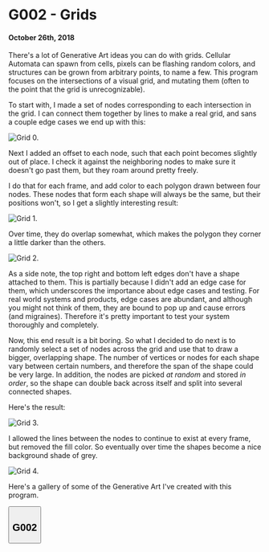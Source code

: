 # G002 - Grids
#### October 26th, 2018

There's a lot of Generative Art ideas you can do with grids. Cellular Automata can spawn from cells, pixels can be flashing random colors, and structures can be grown from arbitrary points, to name a few. This program focuses on the intersections of a visual grid, and mutating them (often to the point that the grid is unrecognizable).

To start with, I made a set of nodes corresponding to each intersection in the grid. I can connect them together by lines to make a real grid, and sans a couple edge cases we end up with this:

![Grid 0.](./images/grids/Grid_0.png)

Next I added an offset to each node, such that each point becomes slightly out of place. I check it against the neighboring nodes to make sure it doesn't go past them, but they roam around pretty freely.

I do that for each frame, and add color to each polygon drawn between four nodes. These nodes that form each shape will always be the same, but their positions won't, so I get a slightly interesting result:

![Grid 1.](./images/grids/Grid_1.png)

Over time, they do overlap somewhat, which makes the polygon they corner a little darker than the others.

![Grid 2.](./images/grids/Grid_2.png)

As a side note, the top right and bottom left edges don't have a shape attached to them. This is partially because I didn't add an edge case for them, which underscores the importance about edge cases and testing. For real world systems and products, edge cases are abundant, and although you might not think of them, they are bound to pop up and cause errors (and migraines). Therefore it's pretty important to test your system thoroughly and completely.

Now, this end result is a bit boring. So what I decided to do next is to randomly select a set of nodes across the grid and use that to draw a bigger, overlapping shape. The number of vertices or nodes for each shape vary between certain numbers, and therefore the span of the shape could be very large. In addition, the nodes are picked *at random* and stored *in order*, so the shape can double back across itself and split into several connected shapes.

Here's the result:

![Grid 3.](./images/grids/Grid_3.png)

I allowed the lines between the nodes to continue to exist at every frame, but removed the fill color. So eventually over time the shapes become a nice background shade of grey.

![Grid 4.](./images/grids/Grid_4.png)

Here's a gallery of some of the Generative Art I've created with this program.

<!--G002 gallery-->
<div class="flex-container">
    <section>
        <button class="accordion"><h2>G002</h2></button>
        <div id="G002Gallery" class="panel"></div>
        <script>
            let G002Container = document.getElementById("G002Gallery");
            let G002Pictures = ["png", "abstract1", "abstract3", "abstract4",
                "abstract5", "abstract6", "abstract7", "babyDinosaur", "abstract2"];
            for (let i = 1; i < G002Pictures.length; i++) {
                let src = "./images/grids/" + G002Pictures[i] + "." + G002Pictures[0];
                let img = new Image();
                img.src = src;
                G002Container.appendChild(img);
            }
        </script>
    </section>
</div>

<!--expander for galleries-->
<script src="gallery-expander.js"></script>
